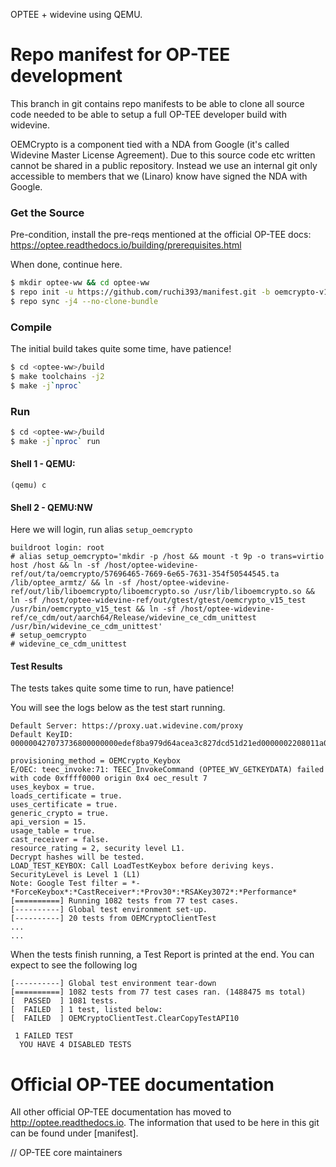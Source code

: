 OPTEE + widevine using QEMU.

# Repo manifest for OP-TEE development
This branch in git contains repo manifests to be able to clone all source code needed to
be able to setup a full OP-TEE developer build with widevine.

OEMCrypto is a component tied with a NDA from Google (it's called Widevine Master License Agreement).
Due to this source code etc written cannot be shared in a public repository. Instead we use an internal
git only accessible to members that we (Linaro) know have signed the NDA with Google.

### Get the Source
Pre-condition, install the pre-reqs mentioned at the official OP-TEE docs:
https://optee.readthedocs.io/building/prerequisites.html

When done, continue here.

```bash
$ mkdir optee-ww && cd optee-ww
$ repo init -u https://github.com/ruchi393/manifest.git -b oemcrypto-v15 -m qemu_v8_ww.xml 
$ repo sync -j4 --no-clone-bundle
```

### Compile
The initial build takes quite some time, have patience!

```bash
$ cd <optee-ww>/build
$ make toolchains -j2
$ make -j`nproc`
```

### Run
```bash
$ cd <optee-ww>/build
$ make -j`nproc` run
```

#### Shell 1 - QEMU:
```
(qemu) c
```

#### Shell 2 - QEMU:NW
Here we will login, run alias `setup_oemcrypto`
```
buildroot login: root
# alias setup_oemcrypto='mkdir -p /host && mount -t 9p -o trans=virtio host /host && ln -sf /host/optee-widevine-ref/out/ta/oemcrypto/57696465-7669-6e65-7631-354f50544545.ta /lib/optee_armtz/ && ln -sf /host/optee-widevine-ref/out/lib/liboemcrypto/liboemcrypto.so /usr/lib/liboemcrypto.so && ln -sf /host/optee-widevine-ref/out/gtest/gtest/oemcrypto_v15_test /usr/bin/oemcrypto_v15_test && ln -sf /host/optee-widevine-ref/ce_cdm/out/aarch64/Release/widevine_ce_cdm_unittest /usr/bin/widevine_ce_cdm_unittest'
# setup_oemcrypto
# widevine_ce_cdm_unittest
```

#### Test Results
The tests takes quite some time to run, have patience!

You will see the logs below as the test start running.

```
Default Server: https://proxy.uat.widevine.com/proxy
Default KeyID: 000000427073736800000000edef8ba979d64acea3c827dcd51d21ed0000002208011a0d7769646576696e655f74657374220f73747265616d696e675f636c697031

provisioning_method = OEMCrypto_Keybox
E/OEC: teec_invoke:71: TEEC_InvokeCommand (OPTEE_WV_GETKEYDATA) failed with code 0xffff0000 origin 0x4 oec_result 7
uses_keybox = true.
loads_certificate = true.
uses_certificate = true.
generic_crypto = true.
api_version = 15.
usage_table = true.
cast_receiver = false.
resource_rating = 2, security level L1.
Decrypt hashes will be tested.
LOAD_TEST_KEYBOX: Call LoadTestKeybox before deriving keys.
SecurityLevel is Level 1 (L1)
Note: Google Test filter = *-*ForceKeybox*:*CastReceiver*:*Prov30*:*RSAKey3072*:*Performance*
[==========] Running 1082 tests from 77 test cases.
[----------] Global test environment set-up.
[----------] 20 tests from OEMCryptoClientTest
...
...
```

When the tests finish running, a Test Report is printed at the end. You can expect to see the following log
```
[----------] Global test environment tear-down
[==========] 1082 tests from 77 test cases ran. (1488475 ms total)
[  PASSED  ] 1081 tests.
[  FAILED  ] 1 test, listed below:
[  FAILED  ] OEMCryptoClientTest.ClearCopyTestAPI10

 1 FAILED TEST
  YOU HAVE 4 DISABLED TESTS
```

# Official OP-TEE documentation
All other official OP-TEE documentation has moved to
http://optee.readthedocs.io. The information that used to be here in this git
can be found under [manifest].

// OP-TEE core maintainers

[manifests]: https://optee.readthedocs.io/en/latest/building/gits/build.html#manifests
